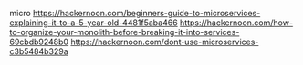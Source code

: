 micro
https://hackernoon.com/beginners-guide-to-microservices-explaining-it-to-a-5-year-old-4481f5aba466
https://hackernoon.com/how-to-organize-your-monolith-before-breaking-it-into-services-69cbdb9248b0
https://hackernoon.com/dont-use-microservices-c3b5484b329a
